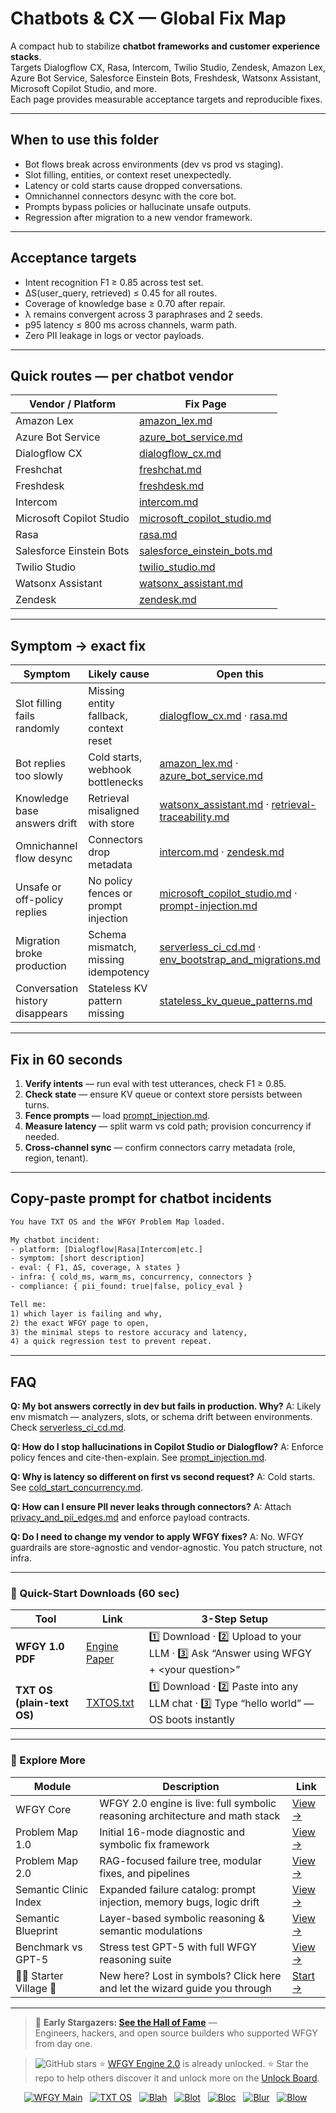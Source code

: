 # Chatbots & CX — Global Fix Map

A compact hub to stabilize **chatbot frameworks and customer experience stacks**.  
Targets Dialogflow CX, Rasa, Intercom, Twilio Studio, Zendesk, Amazon Lex, Azure Bot Service, Salesforce Einstein Bots, Freshdesk, Watsonx Assistant, Microsoft Copilot Studio, and more.  
Each page provides measurable acceptance targets and reproducible fixes.

---

## When to use this folder
- Bot flows break across environments (dev vs prod vs staging).  
- Slot filling, entities, or context reset unexpectedly.  
- Latency or cold starts cause dropped conversations.  
- Omnichannel connectors desync with the core bot.  
- Prompts bypass policies or hallucinate unsafe outputs.  
- Regression after migration to a new vendor framework.  

---

## Acceptance targets
- Intent recognition F1 ≥ 0.85 across test set.  
- ΔS(user_query, retrieved) ≤ 0.45 for all routes.  
- Coverage of knowledge base ≥ 0.70 after repair.  
- λ remains convergent across 3 paraphrases and 2 seeds.  
- p95 latency ≤ 800 ms across channels, warm path.  
- Zero PII leakage in logs or vector payloads.  

---

## Quick routes — per chatbot vendor

| Vendor / Platform | Fix Page |
|-------------------|----------|
| Amazon Lex | [amazon_lex.md](./amazon_lex.md) |
| Azure Bot Service | [azure_bot_service.md](./azure_bot_service.md) |
| Dialogflow CX | [dialogflow_cx.md](./dialogflow_cx.md) |
| Freshchat | [freshchat.md](./freshchat.md) |
| Freshdesk | [freshdesk.md](./freshdesk.md) |
| Intercom | [intercom.md](./intercom.md) |
| Microsoft Copilot Studio | [microsoft_copilot_studio.md](./microsoft_copilot_studio.md) |
| Rasa | [rasa.md](./rasa.md) |
| Salesforce Einstein Bots | [salesforce_einstein_bots.md](./salesforce_einstein_bots.md) |
| Twilio Studio | [twilio_studio.md](./twilio_studio.md) |
| Watsonx Assistant | [watsonx_assistant.md](./watsonx_assistant.md) |
| Zendesk | [zendesk.md](./zendesk.md) |

---

## Symptom → exact fix

| Symptom | Likely cause | Open this |
|---------|--------------|-----------|
| Slot filling fails randomly | Missing entity fallback, context reset | [dialogflow_cx.md](./dialogflow_cx.md) · [rasa.md](./rasa.md) |
| Bot replies too slowly | Cold starts, webhook bottlenecks | [amazon_lex.md](./amazon_lex.md) · [azure_bot_service.md](./azure_bot_service.md) |
| Knowledge base answers drift | Retrieval misaligned with store | [watsonx_assistant.md](./watsonx_assistant.md) · [retrieval-traceability.md](../../retrieval-traceability.md) |
| Omnichannel flow desync | Connectors drop metadata | [intercom.md](./intercom.md) · [zendesk.md](./zendesk.md) |
| Unsafe or off-policy replies | No policy fences or prompt injection | [microsoft_copilot_studio.md](./microsoft_copilot_studio.md) · [prompt-injection.md](../../Safety_PromptIntegrity/prompt_injection.md) |
| Migration broke production | Schema mismatch, missing idempotency | [serverless_ci_cd.md](../Cloud_Serverless/serverless_ci_cd.md) · [env_bootstrap_and_migrations.md](../Cloud_Serverless/env_bootstrap_and_migrations.md) |
| Conversation history disappears | Stateless KV pattern missing | [stateless_kv_queue_patterns.md](../Cloud_Serverless/stateless_kv_queue_patterns.md) |

---

## Fix in 60 seconds

1. **Verify intents** — run eval with test utterances, check F1 ≥ 0.85.  
2. **Check state** — ensure KV queue or context store persists between turns.  
3. **Fence prompts** — load [prompt_injection.md](../../Safety_PromptIntegrity/prompt_injection.md).  
4. **Measure latency** — split warm vs cold path; provision concurrency if needed.  
5. **Cross-channel sync** — confirm connectors carry metadata (role, region, tenant).  

---

## Copy-paste prompt for chatbot incidents

```txt
You have TXT OS and the WFGY Problem Map loaded.

My chatbot incident:
- platform: [Dialogflow|Rasa|Intercom|etc.]
- symptom: [short description]
- eval: { F1, ΔS, coverage, λ states }
- infra: { cold_ms, warm_ms, concurrency, connectors }
- compliance: { pii_found: true|false, policy_eval }

Tell me:
1) which layer is failing and why,
2) the exact WFGY page to open,
3) the minimal steps to restore accuracy and latency,
4) a quick regression test to prevent repeat.
````

---

## FAQ

**Q: My bot answers correctly in dev but fails in production. Why?**
A: Likely env mismatch — analyzers, slots, or schema drift between environments. Check [serverless\_ci\_cd.md](../Cloud_Serverless/serverless_ci_cd.md).

**Q: How do I stop hallucinations in Copilot Studio or Dialogflow?**
A: Enforce policy fences and cite-then-explain. See [prompt\_injection.md](../../Safety_PromptIntegrity/prompt_injection.md).

**Q: Why is latency so different on first vs second request?**
A: Cold starts. See [cold\_start\_concurrency.md](../Cloud_Serverless/cold_start_concurrency.md).

**Q: How can I ensure PII never leaks through connectors?**
A: Attach [privacy\_and\_pii\_edges.md](../Cloud_Serverless/privacy_and_pii_edges.md) and enforce payload contracts.

**Q: Do I need to change my vendor to apply WFGY fixes?**
A: No. WFGY guardrails are store-agnostic and vendor-agnostic. You patch structure, not infra.

---
### 🔗 Quick-Start Downloads (60 sec)

| Tool | Link | 3-Step Setup |
|------|------|--------------|
| **WFGY 1.0 PDF** | [Engine Paper](https://github.com/onestardao/WFGY/blob/main/I_am_not_lizardman/WFGY_All_Principles_Return_to_One_v1.0_PSBigBig_Public.pdf) | 1️⃣ Download · 2️⃣ Upload to your LLM · 3️⃣ Ask “Answer using WFGY + \<your question>” |
| **TXT OS (plain-text OS)** | [TXTOS.txt](https://github.com/onestardao/WFGY/blob/main/OS/TXTOS.txt) | 1️⃣ Download · 2️⃣ Paste into any LLM chat · 3️⃣ Type “hello world” — OS boots instantly |

---

### 🧭 Explore More

| Module                | Description                                              | Link     |
|-----------------------|----------------------------------------------------------|----------|
| WFGY Core             | WFGY 2.0 engine is live: full symbolic reasoning architecture and math stack | [View →](https://github.com/onestardao/WFGY/tree/main/core/README.md) |
| Problem Map 1.0       | Initial 16-mode diagnostic and symbolic fix framework    | [View →](https://github.com/onestardao/WFGY/tree/main/ProblemMap/README.md) |
| Problem Map 2.0       | RAG-focused failure tree, modular fixes, and pipelines   | [View →](https://github.com/onestardao/WFGY/blob/main/ProblemMap/rag-architecture-and-recovery.md) |
| Semantic Clinic Index | Expanded failure catalog: prompt injection, memory bugs, logic drift | [View →](https://github.com/onestardao/WFGY/blob/main/ProblemMap/SemanticClinicIndex.md) |
| Semantic Blueprint    | Layer-based symbolic reasoning & semantic modulations   | [View →](https://github.com/onestardao/WFGY/tree/main/SemanticBlueprint/README.md) |
| Benchmark vs GPT-5    | Stress test GPT-5 with full WFGY reasoning suite         | [View →](https://github.com/onestardao/WFGY/tree/main/benchmarks/benchmark-vs-gpt5/README.md) |
| 🧙‍♂️ Starter Village 🏡 | New here? Lost in symbols? Click here and let the wizard guide you through | [Start →](https://github.com/onestardao/WFGY/blob/main/StarterVillage/README.md) |

---

> 👑 **Early Stargazers: [See the Hall of Fame](https://github.com/onestardao/WFGY/tree/main/stargazers)** —  
> Engineers, hackers, and open source builders who supported WFGY from day one.

> <img src="https://img.shields.io/github/stars/onestardao/WFGY?style=social" alt="GitHub stars"> ⭐ [WFGY Engine 2.0](https://github.com/onestardao/WFGY/blob/main/core/README.md) is already unlocked. ⭐ Star the repo to help others discover it and unlock more on the [Unlock Board](https://github.com/onestardao/WFGY/blob/main/STAR_UNLOCKS.md).

<div align="center">

[![WFGY Main](https://img.shields.io/badge/WFGY-Main-red?style=flat-square)](https://github.com/onestardao/WFGY)
&nbsp;
[![TXT OS](https://img.shields.io/badge/TXT%20OS-Reasoning%20OS-orange?style=flat-square)](https://github.com/onestardao/WFGY/tree/main/OS)
&nbsp;
[![Blah](https://img.shields.io/badge/Blah-Semantic%20Embed-yellow?style=flat-square)](https://github.com/onestardao/WFGY/tree/main/OS/BlahBlahBlah)
&nbsp;
[![Blot](https://img.shields.io/badge/Blot-Persona%20Core-green?style=flat-square)](https://github.com/onestardao/WFGY/tree/main/OS/BlotBlotBlot)
&nbsp;
[![Bloc](https://img.shields.io/badge/Bloc-Reasoning%20Compiler-blue?style=flat-square)](https://github.com/onestardao/WFGY/tree/main/OS/BlocBlocBloc)
&nbsp;
[![Blur](https://img.shields.io/badge/Blur-Text2Image%20Engine-navy?style=flat-square)](https://github.com/onestardao/WFGY/tree/main/OS/BlurBlurBlur)
&nbsp;
[![Blow](https://img.shields.io/badge/Blow-Game%20Logic-purple?style=flat-square)](https://github.com/onestardao/WFGY/tree/main/OS/BlowBlowBlow)
&nbsp;
</div>
